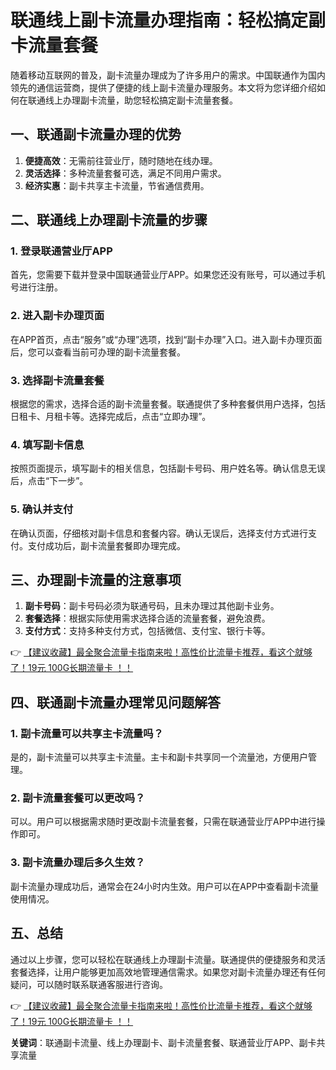 # 联通线上副卡流量办理指南：轻松搞定副卡流量套餐

随着移动互联网的普及，副卡流量办理成为了许多用户的需求。中国联通作为国内领先的通信运营商，提供了便捷的线上副卡流量办理服务。本文将为您详细介绍如何在联通线上办理副卡流量，助您轻松搞定副卡流量套餐。

## 一、联通副卡流量办理的优势

1. **便捷高效**：无需前往营业厅，随时随地在线办理。
2. **灵活选择**：多种流量套餐可选，满足不同用户需求。
3. **经济实惠**：副卡共享主卡流量，节省通信费用。

## 二、联通线上办理副卡流量的步骤

### 1. 登录联通营业厅APP

首先，您需要下载并登录中国联通营业厅APP。如果您还没有账号，可以通过手机号进行注册。

### 2. 进入副卡办理页面

在APP首页，点击“服务”或“办理”选项，找到“副卡办理”入口。进入副卡办理页面后，您可以查看当前可办理的副卡流量套餐。

### 3. 选择副卡流量套餐

根据您的需求，选择合适的副卡流量套餐。联通提供了多种套餐供用户选择，包括日租卡、月租卡等。选择完成后，点击“立即办理”。

### 4. 填写副卡信息

按照页面提示，填写副卡的相关信息，包括副卡号码、用户姓名等。确认信息无误后，点击“下一步”。

### 5. 确认并支付

在确认页面，仔细核对副卡信息和套餐内容。确认无误后，选择支付方式进行支付。支付成功后，副卡流量套餐即办理完成。

## 三、办理副卡流量的注意事项

1. **副卡号码**：副卡号码必须为联通号码，且未办理过其他副卡业务。
2. **套餐选择**：根据实际使用需求选择合适的流量套餐，避免浪费。
3. **支付方式**：支持多种支付方式，包括微信、支付宝、银行卡等。

👉 [【建议收藏】最全聚合流量卡指南来啦！高性价比流量卡推荐，看这个就够了！19元 100G长期流量卡 ！！](https://bit.ly/Liuliangka)

## 四、联通副卡流量办理常见问题解答

### 1. 副卡流量可以共享主卡流量吗？

是的，副卡流量可以共享主卡流量。主卡和副卡共享同一个流量池，方便用户管理。

### 2. 副卡流量套餐可以更改吗？

可以。用户可以根据需求随时更改副卡流量套餐，只需在联通营业厅APP中进行操作即可。

### 3. 副卡流量办理后多久生效？

副卡流量办理成功后，通常会在24小时内生效。用户可以在APP中查看副卡流量使用情况。

## 五、总结

通过以上步骤，您可以轻松在联通线上办理副卡流量。联通提供的便捷服务和灵活套餐选择，让用户能够更加高效地管理通信需求。如果您对副卡流量办理还有任何疑问，可以随时联系联通客服进行咨询。

👉 [【建议收藏】最全聚合流量卡指南来啦！高性价比流量卡推荐，看这个就够了！19元 100G长期流量卡 ！！](https://bit.ly/Liuliangka)

**关键词**：联通副卡流量、线上办理副卡、副卡流量套餐、联通营业厅APP、副卡共享流量